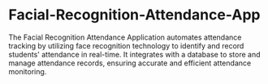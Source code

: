 # Facial-Recognition-Attendance-App
The Facial Recognition Attendance Application automates attendance tracking by utilizing face recognition technology to identify and record students' attendance in real-time. It integrates with a database to store and manage attendance records, ensuring accurate and efficient attendance monitoring.
